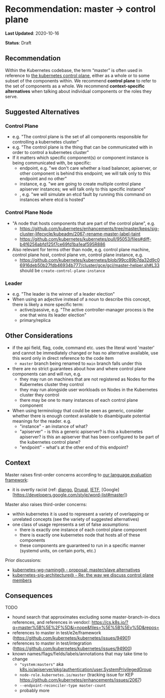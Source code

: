 # Recommendation: master -> control plane

**Last Updated**: 2020-10-16 

**Status**: Draft

## Recommendation

Within the Kubernetes codebase, the term “master” is often used in reference to
[the kubernetes control plane][architecture], either as a whole or to some
subset of the components within.  We recommend **control plane** to refer to the
set of components as a whole.  We recommend **context-specific alternatives**
when talking about individual components or the roles they serve.

## Suggested Alternatives

### Control Plane
- e.g. "The control plane is the set of all components responsible for
  controlling a kubernetes cluster"
- e.g. "The control plane is the thing that can be communicated with in order to
  control a kubernetes cluster"
- If it matters which specific component(s) or component instance is being
  communicated with, be specific:
  - endpoint, e.g. "we don't care whether a load balancer, apiserver, or other
    component is behind this endpoint; we will talk only to this endpoint and no
other"
  - instance, e.g. "we are going to create multiple control plane apiserver
    instances; we will talk only to this specific instance"
  - <component name>, e.g. "we will simulate an etcd fault by running this
    command on instances where etcd is hosted"

### Control Plane Node
- "A node that hosts components that are part of the control plane", e.g.
  - https://github.com/kubernetes/enhancements/tree/master/keps/sig-cluster-lifecycle/kubeadm/2067-rename-master-label-taint
  - https://github.com/kubernetes/kubernetes/pull/95053/files#diff-b4f6256abfd125f7ce69fd1ba1eaf595R886
- Also relevant for terms other than node, e.g. control plane machine, control
  plane host, control plane vm, control plane instance, e.g.
  - https://github.com/kubernetes/kubernetes/blob/99cc89b7da32d9c06916deb50b27fdb46934b777/cluster/gce/gci/master-helper.sh#L33
    should be `create-control-plane-instance`

### Leader
- e.g. "The leader is the winner of a leader election"
- When using an adjective instead of a noun to describe this concept, there is
  likely a more specific term:
  - active/passive, e.g. "The active controller-manager process is the one that
    wins its leader election"
  - primary/replica

## Other Considerations
- if the api field, flag, code, command etc. uses the literal word 'master' and
  cannot be immediately changed or has no alternative available, use this word
only in direct reference to the code item
  - `master` branch being renamed to `main` branch falls under this
- there are no strict guarantees about how and where control plane components
  can and will run, e.g.
  - they may run on machines that are not registered as Nodes for the Kubernetes
    cluster they control
  - they may run alongside user workloads on Nodes in the Kubernetes cluster
    they control
  - there may be one to many instances of each control plane component
- When using terminology that could be seen as generic, consider whether there
  is enough context available to disambiguate potential meanings for the reader.
e.g.
  - "instance" - an instance of what?
  - "apiserver" - is this a generic apiserver? is this a kubernetes apiserver?
    is this an apiserver that has been configured to be part of the kubernetes
control plane?
  - "endpoint" - what's at the other end of this endpoint?

## Context

Master raises first-order concerns according to [our language evaluation
framework][framework]:
- it is overtly racist (ref: [django][django-master], [Drupal][drupal-master],
  [IETF][ietf-master],
[Google][https://developers.google.com/style/word-list#master])

Master also raises third-order concerns:
- within kubernetes it is used to represent a variety of overlapping or
  unrelated concepts (see the variety of suggested alternatives)
- one class of usage represents a set of false assumptions:
  - there is exactly one instance of each control plane component
  - there is exactly one kubernetes node that hosts all of these components
  - these components are guaranteed to run in a specific manner (systemd units,
    on certain ports, etc.)

Prior discussions:
- [kubernetes-wg-naming@ - proposal: master/slave
  alternatives][wg-naming-thread]
- [kubernetes-sig-architecture@ - Re: the way we discuss control plane
  members][sig-arch-thread]

## Consequences

TODO

- hound search that approximates excluding some master-branch-in-docs
  references, and references in vendor/:
https://cs.k8s.io/?q=master%5B%5E%2F%5D&i=nope&files=%5E%5B%5Ev%5D&repos=
- references to master in test/e2e/framework
  (https://github.com/kubernetes/kubernetes/issues/94901)
- references to master in test/integration
  (https://github.com/kubernetes/kubernetes/issues/94900)
- known names/flags/fields/labels/annotations that may take time to change
  - `"system:masters"` aka
    [k8s.io/apiserver/pkg/authentication/user.SystemPrivilegedGroup][system-privileged-group]
  - `node-role.kubernetes.io/master` (tracking issue for KEP
    https://github.com/kubernetes/enhancements/issues/2067)
  - `--endpoint-reconciler-type master-count`
  - probably more

[architecture]: https://git.k8s.io/community/contributors/design-proposals/architecture/architecture.md#architecture
[wg-naming-thread]: https://groups.google.com/g/kubernetes-wg-naming/c/VqrBCdUHdPc
[sig-arch-thread]: https://groups.google.com/u/1/g/kubernetes-sig-architecture/c/ZKUOPy2PNJ4/m/q3dC6pNtBQAJ
[framework]: https://git.k8s.io/community/wg-naming/language-evaluation-framework.md
[ietf-master]: https://tools.ietf.org/id/draft-knodel-terminology-00.html#master-slave
[drupal-master]: https://www.drupal.org/node/2275877
[django-master]: https://github.com/django/django/pull/2692
[system-privileged-group]: https://github.com/kubernetes/kubernetes/blob/a9d1482710a4c4baf112890882f4ab3d4be158a6/staging/src/k8s.io/apiserver/pkg/authentication/user/user.go#L71
